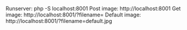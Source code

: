 Runserver:
php -S localhost:8001
Post image:
http://localhost:8001
Get image:
http://localhost:8001/?filename=<filename>
Default image:
http://localhost:8001/?filename=default.jpg
